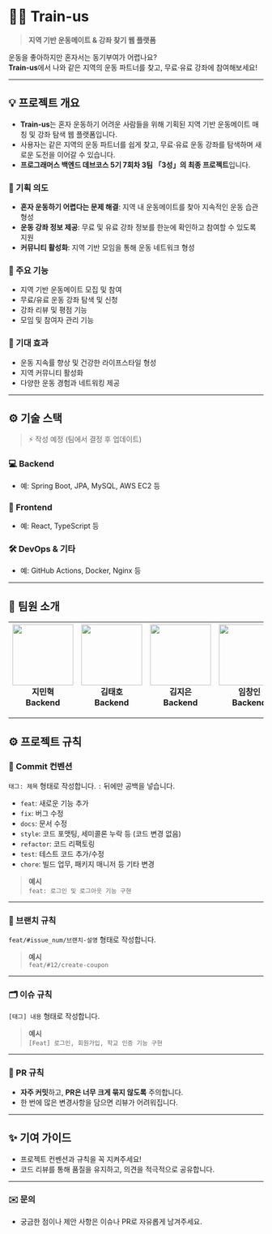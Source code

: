 # 🏃‍♂️ Train-us

> **지역 기반 운동메이트 & 강좌 찾기 웹 플랫폼**

운동을 좋아하지만 혼자서는 동기부여가 어렵나요?  
**Train-us**에서 나와 같은 지역의 운동 파트너를 찾고, 무료·유료 강좌에 참여해보세요!

---

## 💡 프로젝트 개요

- **Train-us**는 혼자 운동하기 어려운 사람들을 위해 기획된 지역 기반 운동메이트 매칭 및 강좌 탐색 웹 플랫폼입니다.
- 사용자는 같은 지역의 운동 파트너를 쉽게 찾고, 무료·유료 운동 강좌를 탐색하며 새로운 도전을 이어갈 수 있습니다.
- **프로그래머스 백엔드 데브코스 5기 7회차 3팀 「3성」의 최종 프로젝트**입니다.

### 🎯 기획 의도

- **혼자 운동하기 어렵다는 문제 해결**: 지역 내 운동메이트를 찾아 지속적인 운동 습관 형성
- **운동 강좌 정보 제공**: 무료 및 유료 강좌 정보를 한눈에 확인하고 참여할 수 있도록 지원
- **커뮤니티 활성화**: 지역 기반 모임을 통해 운동 네트워크 형성

### 🚀 주요 기능

- 지역 기반 운동메이트 모집 및 참여
- 무료/유료 운동 강좌 탐색 및 신청
- 강좌 리뷰 및 평점 기능
- 모임 및 참여자 관리 기능

### 💪 기대 효과

- 운동 지속률 향상 및 건강한 라이프스타일 형성
- 지역 커뮤니티 활성화
- 다양한 운동 경험과 네트워킹 제공

---

## ⚙️ 기술 스택

> ⚡ 작성 예정 (팀에서 결정 후 업데이트)

### 💻 Backend

- 예: Spring Boot, JPA, MySQL, AWS EC2 등

### 🎨 Frontend

- 예: React, TypeScript 등

### 🛠️ DevOps & 기타

- 예: GitHub Actions, Docker, Nginx 등

---

## 👥 팀원 소개

| <a href="https://github.com/Ji-minhyeok"><img src="https://avatars.githubusercontent.com/u/87597610?v=4" width="120px" /></a><br/>**지민혁**<br/>Backend | <a href="https://github.com/taeho4523"><img src="https://avatars.githubusercontent.com/u/126849653?v=4" width="120px" /></a><br/>**김태호**<br/>Backend | <a href="https://github.com/iamjieunkim"><img src="https://avatars.githubusercontent.com/u/83564946?v=4" width="120px" /></a><br/>**김지은**<br/>Backend | <a href="https://github.com/cba700"><img src="https://avatars.githubusercontent.com/u/145960657?v=4" width="120px" /></a><br/>**임창인**<br/>Backend | <a href="https://github.com/ense333"><img src="https://avatars.githubusercontent.com/u/58220151?v=4" width="120px" /></a><br/>**나상연**<br/>Backend |
| --- | --- | --- | --- | --- |

---

## ⚙️ 프로젝트 규칙

### 💬 Commit 컨벤션

`태그: 제목` 형태로 작성합니다. `:` 뒤에만 공백을 넣습니다.

- `feat`: 새로운 기능 추가
- `fix`: 버그 수정
- `docs`: 문서 수정
- `style`: 코드 포맷팅, 세미콜론 누락 등 (코드 변경 없음)
- `refactor`: 코드 리팩토링
- `test`: 테스트 코드 추가/수정
- `chore`: 빌드 업무, 패키지 매니저 등 기타 변경

> **예시**  
> `feat: 로그인 및 로그아웃 기능 구현`

---

### 🌿 브랜치 규칙

`feat/#issue_num/브랜치-설명` 형태로 작성합니다.

> **예시**  
> `feat/#12/create-coupon`

---

### 🗂️ 이슈 규칙

`[태그] 내용` 형태로 작성합니다.

> **예시**  
> `[Feat] 로그인, 회원가입, 학교 인증 기능 구현`

---

### 🔀 PR 규칙

- **자주 커밋**하고, **PR은 너무 크게 묶지 않도록** 주의합니다.  
- 한 번에 많은 변경사항을 담으면 리뷰가 어려워집니다.

---

## ✨ 기여 가이드

- 프로젝트 컨벤션과 규칙을 꼭 지켜주세요!
- 코드 리뷰를 통해 품질을 유지하고, 의견을 적극적으로 공유합니다.

---

### ✉️ 문의

- 궁금한 점이나 제안 사항은 이슈나 PR로 자유롭게 남겨주세요.
